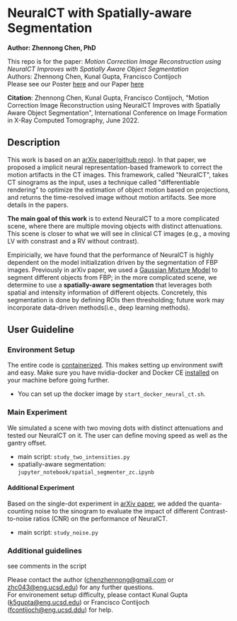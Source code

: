 # NeuralCT with Spatially-aware Segmentation
**Author: Zhennong Chen, PhD**<br />

This repo is for the paper: 
*Motion Correction Image Reconstruction using NeuralCT Improves with Spatially Aware Object Segmentation* <br />
Authors: Zhennong Chen, Kunal Gupta, Francisco Contijoch<br />
Please see our Poster [here](https://drive.google.com/file/d/15bKUaYuGyG11al5EK0t9NuuGqKPfV1PB/view?usp=sharing) and our Paper [here](https://drive.google.com/file/d/1iYOESeSJIgmkF8Dq1VP6cVcdcT9KA_ZQ/view?usp=sharing)<br />

**Citation**: Zhennong Chen, Kunal Gupta, Francisco Contijoch, "Motion Correction Image Reconstruction using NeuralCT Improves with Spatially Aware Object Segmentation", International Conference on Image Formation in X-Ray Computed Tomography, June 2022.


## Description
This work is based on an [arXiv paper](https://arxiv.org/abs/2201.06574)([github repo](https://github.com/ucsd-fcrl/kg-neuralct-method)). In that paper, we proposed a implicit neural representation-based framework to correct the motion artifacts in the CT images. This framework, called "NeuralCT", takes CT sinograms as the input, uses a technique called "differentiable rendering" to optimize the estimation of object motion based on projections, and returns the time-resolved image without motion artifacts. See more details in the papers.

**The main goal of this work** is to extend NeuralCT to a more complicated scene, where there are multiple moving objects with distinct attenuations. This scene is closer to what we will see in clinical CT images (e.g., a moving LV with constrast and a RV without contrast).

Empiricially, we have found that the performance of NeuralCT is highly dependent on the model initialization driven by the segmentation of FBP images. Previously in arXiv paper, we used a [Gaussian Mixture Model](https://scikit-learn.org/stable/modules/mixture.html#:~:text=A%20Gaussian%20mixture%20model%20is,Gaussian%20distributions%20with%20unknown%20parameters.) to segment different objects from FBP; in the more complicated scene, we determine to use a **spatially-aware segmentation** that leverages both spatial and intensity information of different objects. Concretely, this segmentation is done by defining ROIs then thresholding; future work may incorporate data-driven methods(i.e., deep learning methods).



## User Guideline
### Environment Setup
The entire code is [containerized](https://www.docker.com/resources/what-container). This makes setting up environment swift and easy. Make sure you have nvidia-docker and Docker CE [installed](https://docs.nvidia.com/datacenter/cloud-native/container-toolkit/install-guide.html#docker) on your machine before going further. <br />
- You can set up the docker image by ```start_docker_neural_ct.sh```.

### Main Experiment
We simulated a scene with two moving dots with distinct attenuations and tested our NeuralCT on it. The user can define moving speed as well as the gantry offset. 
- main script: ```study_two_intensities.py```
- spatially-aware segmentation: ```jupyter_notebook/spatial_segmenter_zc.ipynb```

#### Additional Experiment
Based on the single-dot experiment in [arXiv paper](https://arxiv.org/abs/2201.06574), we added the quanta-counting noise to the sinogram to evaluate the impact of different Contrast-to-noise ratios (CNR) on the performance of NeuralCT.
- main script: ```study_noise.py```

### Additional guidelines
see comments in the script

Please contact the author (chenzhennong@gmail.com or zhc043@eng.ucsd.edu) for any further questions.<br />
For environement setup difficulty, please contact Kunal Gupta (k5gupta@eng.ucsd.edu) or Francisco Contijoch (fcontijoch@eng.ucsd.ddu) for help.







